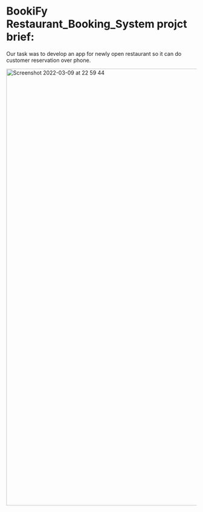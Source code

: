 # BookiFy  Restaurant_Booking_System projct brief:
Our task was to develop an app for newly open restaurant so it can do customer reservation over phone.

 <img width="1152" alt="Screenshot 2022-03-09 at 22 59 44" src="https://user-images.githubusercontent.com/94113478/157553515-77b2d8e4-90b7-46e5-b7e9-9eee633d3da3.png">

  
